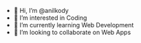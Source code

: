 - 👋 Hi, I’m @anilkody
- 👀 I’m interested in Coding
- 🌱 I’m currently learning Web Development
- 💞️ I’m looking to collaborate on Web Apps
